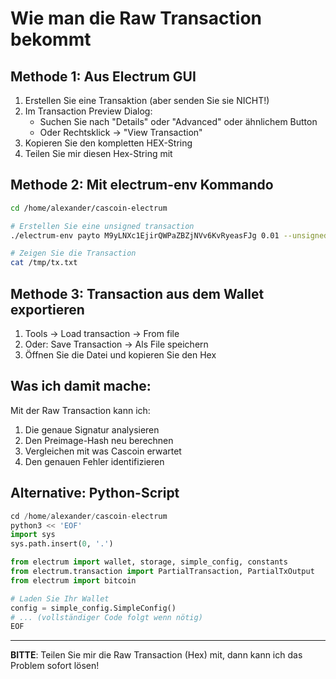 # Wie man die Raw Transaction bekommt

## Methode 1: Aus Electrum GUI

1. Erstellen Sie eine Transaktion (aber senden Sie sie NICHT!)
2. Im Transaction Preview Dialog:
   - Suchen Sie nach "Details" oder "Advanced" oder ähnlichem Button
   - Oder Rechtsklick → "View Transaction"
3. Kopieren Sie den kompletten HEX-String
4. Teilen Sie mir diesen Hex-String mit

## Methode 2: Mit electrum-env Kommando

```bash
cd /home/alexander/cascoin-electrum

# Erstellen Sie eine unsigned transaction
./electrum-env payto M9yLNXc1EjirQWPaZBZjNVv6KvRyeasFJg 0.01 --unsigned > /tmp/tx.txt

# Zeigen Sie die Transaction
cat /tmp/tx.txt
```

## Methode 3: Transaction aus dem Wallet exportieren

1. Tools → Load transaction → From file
2. Oder: Save Transaction → Als File speichern
3. Öffnen Sie die Datei und kopieren Sie den Hex

## Was ich damit mache:

Mit der Raw Transaction kann ich:
1. Die genaue Signatur analysieren
2. Den Preimage-Hash neu berechnen
3. Vergleichen mit was Cascoin erwartet
4. Den genauen Fehler identifizieren

## Alternative: Python-Script

```python
cd /home/alexander/cascoin-electrum
python3 << 'EOF'
import sys
sys.path.insert(0, '.')

from electrum import wallet, storage, simple_config, constants
from electrum.transaction import PartialTransaction, PartialTxOutput
from electrum import bitcoin

# Laden Sie Ihr Wallet
config = simple_config.SimpleConfig()
# ... (vollständiger Code folgt wenn nötig)
EOF
```

---

**BITTE**: Teilen Sie mir die Raw Transaction (Hex) mit, dann kann ich das Problem sofort lösen!

